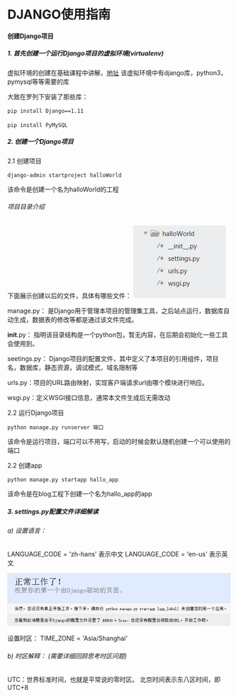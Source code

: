 
# DJANGO使用指南

#### 创建Django项目

##### 1. 首先创建一个运行Django项目的虚拟环境(virtualenv)

虚拟环境的创建在基础课程中讲解，[地址](1.2python_virtualenv.md)
该虚拟环境中有django库，python3，pymysql等等需要的库

大致在罗列下安装了那些库：

	pip install Django==1.11
	
	pip install PyMySQL

##### 2. 创建一个Django项目

2.1 创建项目

	django-admin startproject halloWorld

该命令是创建一个名为halloWorld的工程

###### 项目目录介绍
下面展示创建以后的文件，具体有哪些文件：
![图](images/django_project.png)

manage.py： 是Django用于管理本项目的管理集工具，之后站点运行，数据库自动生成，数据表的修改等都是通过该文件完成。

__init__.py： 指明该目录结构是一个python包，暂无内容，在后期会初始化一些工具会使用到。

seetings.py： Django项目的配置文件，其中定义了本项目的引用组件，项目名，数据库，静态资源，调试模式，域名限制等

urls.py：项目的URL路由映射，实现客户端请求url由哪个模块进行响应。

wsgi.py：定义WSGI接口信息，通常本文件生成后无需改动

2.2 运行Django项目
```
python manage.py runserver 端口
```
该命令是运行项目，端口可以不用写，启动的时候会默认随机创建一个可以使用的端口

2.2 创建app
```
python manage.py startapp hallo_app
```
该命令是在blog工程下创建一个名为hallo_app的app


##### 3. settings.py配置文件详细解读

###### a) 设置语言： 	
LANGUAGE_CODE = 'zh-hans' 表示中文
LANGUAGE_CODE = 'en-us' 表示英文

 ![图](images/django_zh.png)

设置时区：	TIME_ZONE = 'Asia/Shanghai'

###### b) 时区解释： (需要详细回顾思考时区问题)
UTC：世界标准时间，也就是平常说的零时区。
北京时间表示东八区时间，即UTC+8
